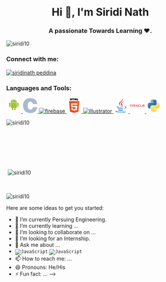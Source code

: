 <h1 align="center">Hi 👋, I'm Siridi Nath</h1>
<h3 align="center">A passionate Towards Learning ❤️.</h3>

<p align="left"> <img src="https://komarev.com/ghpvc/?username=siridi10&label=Profile%20views&color=0e75b6&style=flat" alt="siridi10" /> </p>


<h3 align="left">Connect with me:</h3>
<p align="left">
<a href="https://linkedin.com/in/siridinath peddina" target="blank"><img align="center" src="https://cdn.jsdelivr.net/npm/simple-icons@3.0.1/icons/linkedin.svg" alt="siridinath peddina" height="30" width="40" /></a>
</p>

<h3 align="left">Languages and Tools:</h3>
<p align="left"> <a href="https://developer.android.com" target="_blank"> <img src="https://raw.githubusercontent.com/devicons/devicon/master/icons/android/android-original-wordmark.svg" alt="android" width="40" height="40"/> </a> <a href="https://www.cprogramming.com/" target="_blank"> <img src="https://raw.githubusercontent.com/devicons/devicon/master/icons/c/c-original.svg" alt="c" width="40" height="40"/> </a> <a href="https://firebase.google.com/" target="_blank"> <img src="https://www.vectorlogo.zone/logos/firebase/firebase-icon.svg" alt="firebase" width="40" height="40"/> </a> <a href="https://www.w3.org/html/" target="_blank"> <img src="https://raw.githubusercontent.com/devicons/devicon/master/icons/html5/html5-original-wordmark.svg" alt="html5" width="40" height="40"/> </a> <a href="https://www.adobe.com/in/products/illustrator.html" target="_blank"> <img src="https://www.vectorlogo.zone/logos/adobe_illustrator/adobe_illustrator-icon.svg" alt="illustrator" width="40" height="40"/> </a> <a href="https://www.java.com" target="_blank"> <img src="https://raw.githubusercontent.com/devicons/devicon/master/icons/java/java-original.svg" alt="java" width="40" height="40"/> </a> <a href="https://www.oracle.com/" target="_blank"> <img src="https://raw.githubusercontent.com/devicons/devicon/master/icons/oracle/oracle-original.svg" alt="oracle" width="40" height="40"/> </a> <a href="https://www.python.org" target="_blank"> <img src="https://raw.githubusercontent.com/devicons/devicon/master/icons/python/python-original.svg" alt="python" width="40" height="40"/> </a> </p>

<p><img align="left" src="https://github-readme-stats.vercel.app/api/top-langs?username=siridi10&show_icons=true&locale=en&layout=compact" alt="siridi10" /></p><br><br><br><br><br><br><br>

<p>&nbsp;<img align="center" src="https://github-readme-stats.vercel.app/api?username=siridi10&show_icons=true&theme=radical" alt="siridi10" /></p><br>

<p><img align="center" src="https://github-readme-streak-stats.herokuapp.com/?user=siridi10&" alt="siridi10" /></p>



Here are some ideas to get you started:

- 🔭 I’m currently Persuing Engineering.
- 🌱 I’m currently learning ...
- 👯 I’m looking to collaborate on ...
- 🤔 I’m looking for an Internship.
- 💬 Ask me about ...
- <code><img src="https://cdn.svgporn.com/logos/android-icon.svg" width="30" alt="JavaScript"></code>
  <code><img src="https://cdn.svgporn.com/logos/java.svg" width="30" alt="JavaScript"></code>
- 📫 How to reach me: ...
- 😄 Pronouns: He/His
- ⚡ Fun fact: ...
-->
